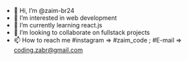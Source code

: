 - 👋 Hi, I’m @zaim-br24
- 👀 I’m interested in web development
- 🌱 I’m currently learning react.js
- 💞️ I’m looking to collaborate on fullstack projects
- 📫 How to reach me #instagram => #zaim_code ; #E-mail => coding.zabr@gmail.com

